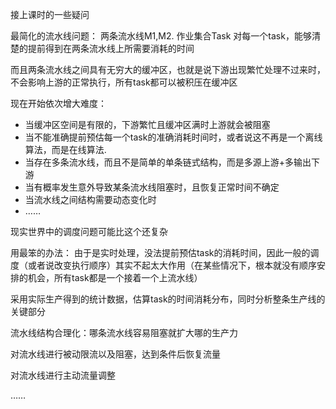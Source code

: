 接上课时的一些疑问

最简化的流水线问题：
两条流水线M1,M2.
作业集合Task
对每一个task，能够清楚的提前得到在两条流水线上所需要消耗的时间

而且两条流水线之间具有无穷大的缓冲区，也就是说下游出现繁忙处理不过来时，不会影响上游的正常执行，所有task都可以被积压在缓冲区


现在开始依次增大难度：
 - 当缓冲区空间是有限的，下游繁忙且缓冲区满时上游就会被阻塞
 - 当不能准确提前预估每一个task的准确消耗时间时，或者说这不再是一个离线算法，而是在线算法.
 - 当存在多条流水线，而且不是简单的单条链式结构，而是多源上游+多输出下游
 - 当有概率发生意外导致某条流水线阻塞时，且恢复正常时间不确定
 - 当流水线之间结构需要动态变化时
 - ……

现实世界中的调度问题可能比这个还复杂


 用最笨的办法：
 由于是实时处理，没法提前预估task的消耗时间，因此一般的调度（或者说改变执行顺序）其实不起太大作用（在某些情况下，根本就没有顺序安排的机会，所有task都是一个接着一个上流水线）

采用实际生产得到的统计数据，估算task的时间消耗分布，同时分析整条生产线的关键部分

流水线结构合理化：哪条流水线容易阻塞就扩大哪的生产力


对流水线进行被动限流以及阻塞，达到条件后恢复流量

对流水线进行主动流量调整


……
